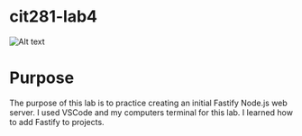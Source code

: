 # cit281-lab4

![Alt text](https://github.com/kbash-uo/cit281-lab4/assets/170210333/f98d5473-8059-4d9e-9c44-f706b384a352)

# Purpose
The purpose of this lab is to practice creating an initial Fastify Node.js web server. I used VSCode and my computers terminal for this lab. I learned how to add Fastify to projects.
